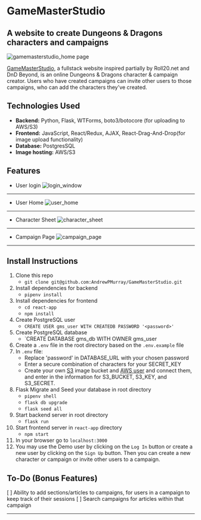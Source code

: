 # GameMasterStudio
## A website to create Dungeons & Dragons characters and campaigns

![gamemasterstudio_home page](https://user-images.githubusercontent.com/92741849/159520146-1be87f68-eaa2-424d-8ffe-13da974546d1.png)


[GameMasterStudio](https://gamemasterstudio.herokuapp.com/), a fullstack website inspired partially by Roll20.net and DnD Beyond, is an online Dungeons & Dragons character & campaign creator. Users who have created campaigns can invite other users to those campaigns, who can add the characters they've created.

## Technologies Used

 - **Backend:** Python, Flask, WTForms, boto3/botocore (for uploading to AWS/S3)
 - **Frontend:** JavaScript, React/Redux, AJAX, React-Drag-And-Drop(for image upload functionality)
 - **Database:** PostgresSQL
 - **Image hosting:** AWS/S3

## Features

 - User login
 ![login_window](https://user-images.githubusercontent.com/92741849/159521299-68dd8609-d687-4ded-8540-b4535a6d2262.png)
 -----------------------------
 - User Home
 ![user_home](https://user-images.githubusercontent.com/92741849/159521570-1015980f-edda-41fd-96a5-eb7fe62b7880.png)
 -----------------------------
 - Character Sheet
 ![character_sheet](https://user-images.githubusercontent.com/92741849/159521980-05178918-c7ba-4113-992e-c2e5de771725.png)
 -----------------------------
 - Campaign Page
 ![campaign_page](https://user-images.githubusercontent.com/92741849/159522340-a83e6dcd-d5e6-4ccd-bebd-8edae9d5e95c.png)
 -----------------------------

## Install Instructions

 1. Clone this repo
	 - `git clone git@github.com:AndrewPMurray/GameMasterStudio.git`
 2. Install dependencies for backend 
	 - `pipenv install`
 3. Install dependencies for frontend
	 - `cd react-app`
	 - `npm install`
 4. Create PostgreSQL user
	 - `CREATE USER gms_user WITH CREATEDB PASSWORD '<password>'`
 5. Create PostgreSQL database
	 - `CREATE DATABASE gms_db WITH OWNER gms_user
6. Create a `.env` file in the root directory based on the `.env.example` file
7. In `.env` file:
	- Replace 'password' in DATABASE_URL with your chosen password
	- Enter a secure combination of characters for your SECRET_KEY
	- Create your own [S3](https://s3.console.aws.amazon.com/s3/home?region=us-east-1) image bucket and [AWS user](https://console.aws.amazon.com/iam/home?#/users) and connect them, and enter in the information for S3_BUCKET, S3_KEY, and S3_SECRET. 
8. Flask Migrate and Seed your database in root directory
	- `pipenv shell`
	- `flask db upgrade`
	- `flask seed all`
9. Start backend server in root directory
	- `flask run`
10. Start frontend server in `react-app` directory
	- `npm start`
11. In your browser go to `localhost:3000`
12. You may use the Demo user by clicking on the `Log In` button or create a new user by clicking on the `Sign Up` button. Then you can create a new character or campaign or invite other users to a campaign.

## To-Do (Bonus Features)
[ ] Ability to add sections/articles to campaigns, for users in a campaign to keep track of their sessions
[ ] Search campaigns for articles within that campaign


---------------------
